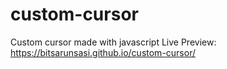 # custom-cursor

Custom cursor made with javascript
Live Preview: https://bitsarunsasi.github.io/custom-cursor/
